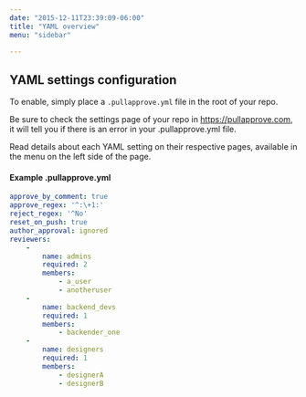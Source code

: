 ```yaml
---
date: "2015-12-11T23:39:09-06:00"
title: "YAML overview"
menu: "sidebar"

---
```


## YAML settings configuration
To enable, simply place a `.pullapprove.yml` file in the root of your repo.

Be sure to check the settings page of your repo in https://pullapprove.com, it will tell you if there is an error in your .pullapprove.yml file.

Read details about each YAML setting on their respective pages, available in the menu on the left side of the page.

#### Example .pullapprove.yml
```yaml
approve_by_comment: true
approve_regex: '^:\+1:'
reject_regex: '^No'
reset_on_push: true
author_approval: ignored
reviewers:
    -
        name: admins
        required: 2
        members:
            - a_user
            - anotheruser
    -
        name: backend_devs
        required: 1
        members:
            - backender_one
    -
        name: designers
        required: 1
        members:
            - designerA
            - designerB

```
